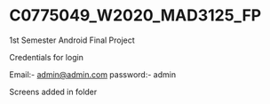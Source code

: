 # C0775049_W2020_MAD3125_FP
1st Semester Android Final Project

Credentials for login

Email:- admin@admin.com
password:- admin


Screens added in folder
